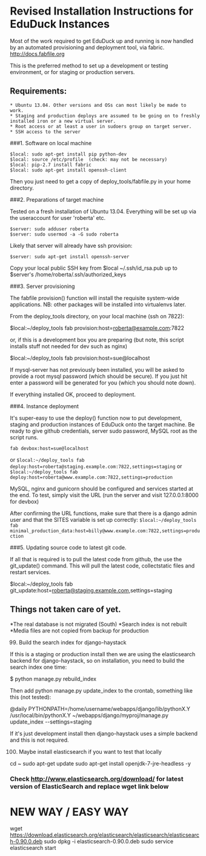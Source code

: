 Revised Installation Instructions for EduDuck Instances
=======================================================

Most of the work required to get EduDuck up and running is now handled by an
automated provisioning and deployment tool, via fabric. http://docs.fabfile.org

This is the preferred method to set up a development or testing environment,
or for staging or production servers.

## Requirements:

    * Ubuntu 13.04. Other versions and OSs can most likely be made to work.
    * Staging and production deploys are assumed to be going on to freshly 
    installed iron or a new virtual server.
    * Root access or at least a user in sudoers group on target server.
    * SSH access to the server

###1. Software on local machine
```
$local: sudo apt-get install pip python-dev
$local: source /etc/profile  (check: may not be necessary)
$local: pip-2.7 install fabric
$local: sudo apt-get install openssh-client
```

Then you just need to get a copy of deploy_tools/fabfile.py in your home directory.

###2. Preparations of target machine

Tested on a fresh installation of Ubuntu 13.04.
Everything will be set up via the useraccount for user 'roberta' etc.
```
$server: sudo adduser roberta
$server: sudo usermod -a -G sudo roberta
```
Likely that server will already have ssh provision:
```
$server: sudo apt-get install openssh-server
```
Copy your local public SSH key from $local ~/.ssh/id_rsa.pub up to 
$server's /home/roberta/.ssh/authorized_keys

###3. Server provisioning

The fabfile provision() function will install the requisite system-wide 
applications. NB: other packages will be installed into virtualenvs later.

From the deploy_tools directory, on your local machine (ssh on 7822):

$local:~/deploy_tools fab provision:host=roberta@example.com:7822

or, if this is a development box you are preparing 
(but note, this script installs stuff not needed for dev such as nginx)

$local:~/deploy_tools fab provision:host=sue@localhost

If mysql-server has not previously been installed, you will be asked to provide
a root mysql password (which should be secure). If you just hit enter a password 
will be generated for you (which you should note down).

If everything installed OK, proceed to deployment.

###4. Instance deployment

It's super-easy to use the deploy() function now to put development, staging
and production instances of EduDuck onto the target machine. Be ready to give
github credentials, server sudo password, MySQL root as the script runs.

```fab devbox:host=sue@localhost```

or 
```$local:~/deploy_tools fab deploy:host=roberta@staging.example.com:7822,settings=staging```
or 
```$local:~/deploy_tools fab deploy:host=roberta@www.example.com:7822,settings=production```

MySQL, nginx and gunicorn should be configured and services started at the end.
To test, simply visit the URL (run the server and visit 127.0.0.1:8000 for devbox)

After confirming the URL functions, make sure that there is a django admin user and that
the SITES variable is set up correctly:
```$local:~/deploy_tools fab minimal_production_data:host=billy@www.example.com:7822,settings=production```

###5. Updating source code to latest git code.

If all that is required is to pull the latest code from github, the use the 
git_update() command. This will pull the latest code, collectstatic files and
restart services.

$local:~/deploy_tools fab git_update:host=roberta@staging.example.com,settings=staging


## Things not taken care of yet.
*The real database is not migrated (South)
*Search index is not rebuilt
*Media files are not copied from backup for production

99. Build the search index for django-haystack

If this is a staging or production install then we are using the elasticsearch backend for django-haystack, so on installation, you need to build the search index one time:
   
   $ python manage.py rebuild_index

Then add python manage.py update_index to the crontab, something like this (not tested):

   @daily PYTHONPATH=/home/username/webapps/django/lib/pythonX.Y /usr/local/bin/pythonX.Y ~/webapps/django/myproj/manage.py update_index --settings=staging

If it's just development install then django-haystack uses a simple backend and this is not required.

100. Maybe install elasticsearch if you want to test that locally

cd ~
sudo apt-get update
sudo apt-get install openjdk-7-jre-headless -y
 
 
### Check http://www.elasticsearch.org/download/ for latest version of ElasticSearch and replace wget link below
 
# NEW WAY / EASY WAY
wget https://download.elasticsearch.org/elasticsearch/elasticsearch/elasticsearch-0.90.0.deb
sudo dpkg -i elasticsearch-0.90.0.deb
sudo service elasticsearch start
